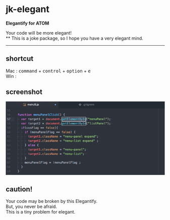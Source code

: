 # jk-elegant

**Elegantify for ATOM**

Your code will be more elegant!  
\** This is a joke package, so I hope you have a very elegant mind.

- - -

## shortcut

Mac : <kbd>command</kbd> + <kbd>control</kbd> + <kbd>option</kbd> + <kbd>e</kbd>  
Win :


## screenshot

![Screenshot of jk-elegant](./docs/elegantify_ss.gif)


## caution!

Your code may be broken by this Elegantify.  
But, you never be afraid.  
This is a tiny problem for elegant.
